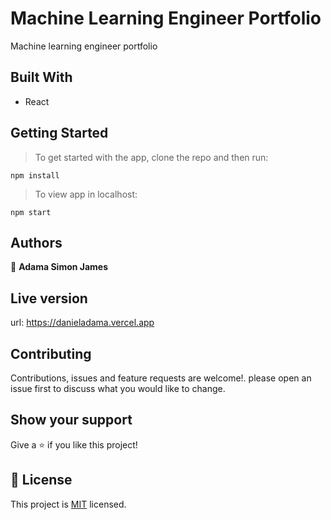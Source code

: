 # Machine Learning Engineer Portfolio

Machine learning engineer portfolio

## Built With
- React

## Getting Started
> To get started with the app, clone the repo and then run:
```
npm install
```
> To view app in localhost:
```
npm start
```
## Authors

👤 **Adama Simon James**


## Live version
url: https://danieladama.vercel.app

## Contributing

Contributions, issues and feature requests are welcome!. please open an issue first to discuss what you would like to change.

## Show your support

Give a ⭐️ if you like this project!


## 📝 License

This project is [MIT](./LICENSE) licensed.